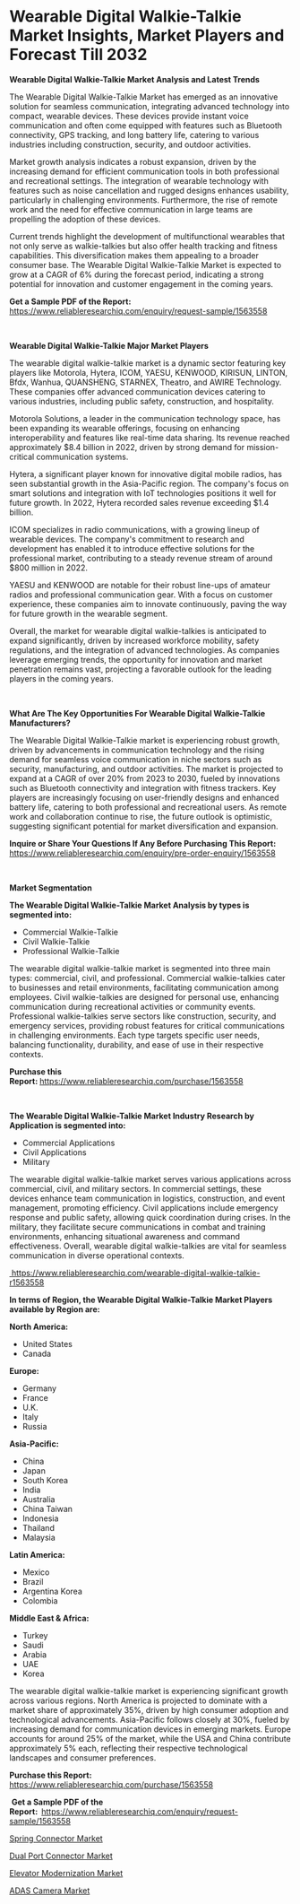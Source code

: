 <p><h1>Wearable Digital Walkie-Talkie Market Insights, Market Players and Forecast Till 2032</h1></p><p><strong>Wearable Digital Walkie-Talkie Market Analysis and Latest Trends</strong></p>
<p><p>The Wearable Digital Walkie-Talkie Market has emerged as an innovative solution for seamless communication, integrating advanced technology into compact, wearable devices. These devices provide instant voice communication and often come equipped with features such as Bluetooth connectivity, GPS tracking, and long battery life, catering to various industries including construction, security, and outdoor activities.</p><p>Market growth analysis indicates a robust expansion, driven by the increasing demand for efficient communication tools in both professional and recreational settings. The integration of wearable technology with features such as noise cancellation and rugged designs enhances usability, particularly in challenging environments. Furthermore, the rise of remote work and the need for effective communication in large teams are propelling the adoption of these devices.</p><p>Current trends highlight the development of multifunctional wearables that not only serve as walkie-talkies but also offer health tracking and fitness capabilities. This diversification makes them appealing to a broader consumer base. The Wearable Digital Walkie-Talkie Market is expected to grow at a CAGR of 6% during the forecast period, indicating a strong potential for innovation and customer engagement in the coming years.</p></p>
<p><strong>Get a Sample PDF of the Report:&nbsp;</strong> <a href="https://www.reliableresearchiq.com/enquiry/request-sample/1563558?utm_campaign=1137&utm_medium=2&utm_source=Github&utm_content=ia&utm_term=10022025&utm_id=wearable-digital-walkie-talkie">https://www.reliableresearchiq.com/enquiry/request-sample/1563558</a></p>
<p>&nbsp;</p>
<p><strong>Wearable Digital Walkie-Talkie Major Market Players</strong></p>
<p><p>The wearable digital walkie-talkie market is a dynamic sector featuring key players like Motorola, Hytera, ICOM, YAESU, KENWOOD, KIRISUN, LINTON, Bfdx, Wanhua, QUANSHENG, STARNEX, Theatro, and AWIRE Technology. These companies offer advanced communication devices catering to various industries, including public safety, construction, and hospitality.</p><p>Motorola Solutions, a leader in the communication technology space, has been expanding its wearable offerings, focusing on enhancing interoperability and features like real-time data sharing. Its revenue reached approximately $8.4 billion in 2022, driven by strong demand for mission-critical communication systems.</p><p>Hytera, a significant player known for innovative digital mobile radios, has seen substantial growth in the Asia-Pacific region. The company's focus on smart solutions and integration with IoT technologies positions it well for future growth. In 2022, Hytera recorded sales revenue exceeding $1.4 billion.</p><p>ICOM specializes in radio communications, with a growing lineup of wearable devices. The company's commitment to research and development has enabled it to introduce effective solutions for the professional market, contributing to a steady revenue stream of around $800 million in 2022.</p><p>YAESU and KENWOOD are notable for their robust line-ups of amateur radios and professional communication gear. With a focus on customer experience, these companies aim to innovate continuously, paving the way for future growth in the wearable segment.</p><p>Overall, the market for wearable digital walkie-talkies is anticipated to expand significantly, driven by increased workforce mobility, safety regulations, and the integration of advanced technologies. As companies leverage emerging trends, the opportunity for innovation and market penetration remains vast, projecting a favorable outlook for the leading players in the coming years.</p></p>
<p>&nbsp;</p>
<p><strong>What Are The Key Opportunities For Wearable Digital Walkie-Talkie Manufacturers?</strong></p>
<p><p>The Wearable Digital Walkie-Talkie market is experiencing robust growth, driven by advancements in communication technology and the rising demand for seamless voice communication in niche sectors such as security, manufacturing, and outdoor activities. The market is projected to expand at a CAGR of over 20% from 2023 to 2030, fueled by innovations such as Bluetooth connectivity and integration with fitness trackers. Key players are increasingly focusing on user-friendly designs and enhanced battery life, catering to both professional and recreational users. As remote work and collaboration continue to rise, the future outlook is optimistic, suggesting significant potential for market diversification and expansion.</p></p>
<p><strong>Inquire or Share Your Questions If Any Before Purchasing This Report:</strong> <a href="https://www.reliableresearchiq.com/enquiry/pre-order-enquiry/1563558?utm_campaign=1137&utm_medium=2&utm_source=Github&utm_content=ia&utm_term=10022025&utm_id=wearable-digital-walkie-talkie">https://www.reliableresearchiq.com/enquiry/pre-order-enquiry/1563558</a></p>
<p>&nbsp;</p>
<p><strong>Market Segmentation</strong></p>
<p><strong>The Wearable Digital Walkie-Talkie Market Analysis by types is segmented into:</strong></p>
<p><ul><li>Commercial Walkie-Talkie</li><li>Civil Walkie-Talkie</li><li>Professional Walkie-Talkie</li></ul></p>
<p><p>The wearable digital walkie-talkie market is segmented into three main types: commercial, civil, and professional. Commercial walkie-talkies cater to businesses and retail environments, facilitating communication among employees. Civil walkie-talkies are designed for personal use, enhancing communication during recreational activities or community events. Professional walkie-talkies serve sectors like construction, security, and emergency services, providing robust features for critical communications in challenging environments. Each type targets specific user needs, balancing functionality, durability, and ease of use in their respective contexts.</p></p>
<p><strong>Purchase this Report:&nbsp;</strong><a href="https://www.reliableresearchiq.com/purchase/1563558?utm_campaign=1137&utm_medium=2&utm_source=Github&utm_content=ia&utm_term=10022025&utm_id=wearable-digital-walkie-talkie">https://www.reliableresearchiq.com/purchase/1563558</a></p>
<p>&nbsp;</p>
<p><strong>The Wearable Digital Walkie-Talkie Market Industry Research by Application is segmented into:</strong></p>
<p><ul><li>Commercial Applications</li><li>Civil Applications</li><li>Military</li></ul></p>
<p><p>The wearable digital walkie-talkie market serves various applications across commercial, civil, and military sectors. In commercial settings, these devices enhance team communication in logistics, construction, and event management, promoting efficiency. Civil applications include emergency response and public safety, allowing quick coordination during crises. In the military, they facilitate secure communications in combat and training environments, enhancing situational awareness and command effectiveness. Overall, wearable digital walkie-talkies are vital for seamless communication in diverse operational contexts.</p></p>
<p><a href="https://www.reliableresearchiq.com/wearable-digital-walkie-talkie-r1563558?utm_campaign=1137&utm_medium=2&utm_source=Github&utm_content=ia&utm_term=10022025&utm_id=wearable-digital-walkie-talkie">&nbsp;https://www.reliableresearchiq.com/wearable-digital-walkie-talkie-r1563558</a></p>
<p><strong>In terms of Region, the Wearable Digital Walkie-Talkie Market Players available by Region are:</strong></p>
<p>
    <p> <strong> North America: </strong>
        <ul>
            <li>United States</li>
            <li>Canada</li>
        </ul>
        </p> 
    <p> <strong> Europe: </strong>
        <ul>
            <li>Germany</li>
            <li>France</li>
            <li>U.K.</li>
            <li>Italy</li>
            <li>Russia</li>
        </ul>
        </p> 
    <p> <strong> Asia-Pacific: </strong>
        <ul>
            <li>China</li>
            <li>Japan</li>
            <li>South Korea</li>
            <li>India</li>
            <li>Australia</li>
            <li>China Taiwan</li>
            <li>Indonesia</li>
            <li>Thailand</li>
            <li>Malaysia</li>
        </ul>
        </p> 
    <p> <strong> Latin America: </strong>
        <ul>
            <li>Mexico</li>
            <li>Brazil</li>
            <li>Argentina Korea</li>
            <li>Colombia</li>
        </ul>
        </p> 
    <p> <strong> Middle East & Africa: </strong>
        <ul>
            <li>Turkey</li>
            <li>Saudi</li>
            <li>Arabia</li>
            <li>UAE</li>
            <li>Korea</li>
        </ul>
    </p>
    </p>
<p><p>The wearable digital walkie-talkie market is experiencing significant growth across various regions. North America is projected to dominate with a market share of approximately 35%, driven by high consumer adoption and technological advancements. Asia-Pacific follows closely at 30%, fueled by increasing demand for communication devices in emerging markets. Europe accounts for around 25% of the market, while the USA and China contribute approximately 5% each, reflecting their respective technological landscapes and consumer preferences.</p></p>
<p><strong>Purchase this Report: </strong><a href="https://www.reliableresearchiq.com/purchase/1563558?utm_campaign=1137&utm_medium=2&utm_source=Github&utm_content=ia&utm_term=10022025&utm_id=wearable-digital-walkie-talkie">https://www.reliableresearchiq.com/purchase/1563558</a></p>
<p>&nbsp;<strong>Get a Sample PDF of the Report:&nbsp;&nbsp;</strong><a href="https://www.reliableresearchiq.com/enquiry/request-sample/1563558?utm_campaign=1137&utm_medium=2&utm_source=Github&utm_content=ia&utm_term=10022025&utm_id=wearable-digital-walkie-talkie">https://www.reliableresearchiq.com/enquiry/request-sample/1563558</a></p>
<p><strong></strong></p>
<p><p><a href="https://github.com/lestymbango/Market-Research-Report-List-1/blob/main/spring-connector-market.md?utm_campaign=1137&utm_medium=2&utm_source=Github&utm_content=ia&utm_term=10022025&utm_id=wearable-digital-walkie-talkie">Spring Connector Market</a></p><p><a href="https://github.com/ylnneariiel/Market-Research-Report-List-1/blob/main/dual-port-connector-market.md?utm_campaign=1137&utm_medium=2&utm_source=Github&utm_content=ia&utm_term=10022025&utm_id=wearable-digital-walkie-talkie">Dual Port Connector Market</a></p><p><a href="https://github.com/rajzerguojun/Market-Research-Report-List-1/blob/main/elevator-modernization-market.md?utm_campaign=1137&utm_medium=2&utm_source=Github&utm_content=ia&utm_term=10022025&utm_id=wearable-digital-walkie-talkie">Elevator Modernization Market</a></p><p><a href="https://github.com/sevitadwiani/Market-Research-Report-List-1/blob/main/adas-camera-market.md?utm_campaign=1137&utm_medium=2&utm_source=Github&utm_content=ia&utm_term=10022025&utm_id=wearable-digital-walkie-talkie">ADAS Camera Market</a></p></p>